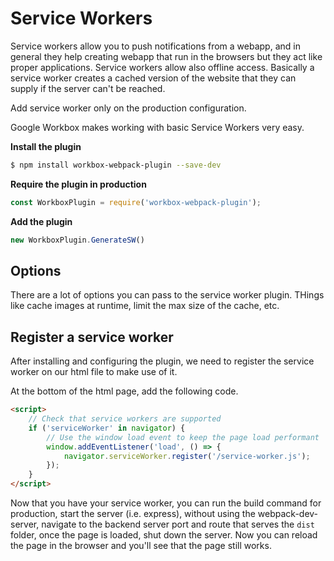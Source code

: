 # Service Workers

Service workers allow you to push notifications from a webapp, and in general they help creating webapp that run in the browsers but they act like proper applications.
Service workers allow also offline access. Basically a service worker creates a cached version of the website that they can supply if the server can't be reached.

Add service worker only on the production configuration.

Google Workbox makes working with basic Service Workers very easy.

**Install the plugin**
```sh
$ npm install workbox-webpack-plugin --save-dev
```

**Require the plugin in production**
```js
const WorkboxPlugin = require('workbox-webpack-plugin');
```

**Add the plugin**
```js
new WorkboxPlugin.GenerateSW()
```

## Options
There are a lot of options you can pass to the service worker plugin. THings like cache images at runtime, limit the max size of the cache, etc.

## Register a service worker
After installing and configuring the plugin, we need to register the service worker on our html file to make use of it.

At the bottom of the html page, add the following code.

```html
<script>
    // Check that service workers are supported
    if ('serviceWorker' in navigator) {
        // Use the window load event to keep the page load performant
        window.addEventListener('load', () => {
            navigator.serviceWorker.register('/service-worker.js');
        });
    }
</script>
```

Now that you have your service worker, you can run the build command for production, start the server (i.e. express), without using the webpack-dev-server, navigate to the backend server port and route that serves the  `dist` folder, once the page is loaded, shut down the server. Now you can reload the page in the browser and you'll see that the page still works.